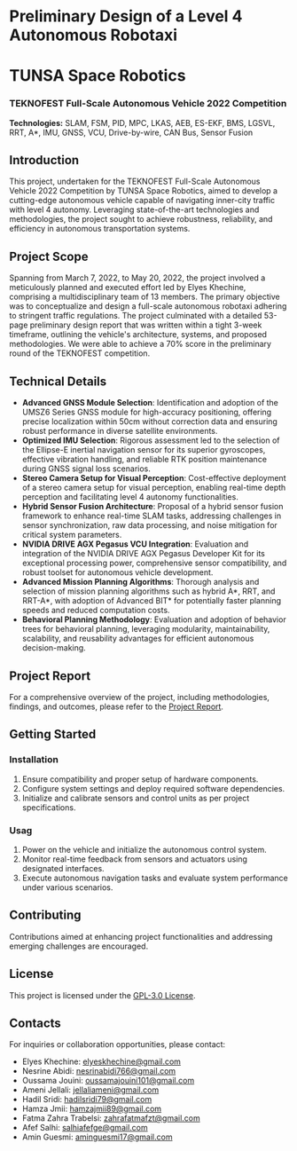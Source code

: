 # Preliminary Design of a Level 4 Autonomous Robotaxi

# TUNSA Space Robotics

### TEKNOFEST Full-Scale Autonomous Vehicle 2022 Competition

**Technologies:** SLAM, FSM, PID, MPC, LKAS, AEB, ES-EKF, BMS, LGSVL, RRT, A*, IMU, GNSS, VCU, Drive-by-wire, CAN Bus, Sensor Fusion

## Introduction

This project, undertaken for the TEKNOFEST Full-Scale Autonomous Vehicle 2022 Competition by TUNSA Space Robotics, aimed to develop a cutting-edge autonomous vehicle capable of navigating inner-city traffic with level 4 autonomy. Leveraging state-of-the-art technologies and methodologies, the project sought to achieve robustness, reliability, and efficiency in autonomous transportation systems.

## Project Scope

Spanning from March 7, 2022, to May 20, 2022, the project involved a meticulously planned and executed effort led by Elyes Khechine, comprising a multidisciplinary team of 13 members. The primary objective was to conceptualize and design a full-scale autonomous robotaxi adhering to stringent traffic regulations. The project culminated with a detailed 53-page preliminary design report that was written within a tight 3-week timeframe, outlining the vehicle's architecture, systems, and proposed methodologies. We were able to achieve a 70% score in the preliminary round of the TEKNOFEST competition.

## Technical Details

- **Advanced GNSS Module Selection**: Identification and adoption of the UMSZ6 Series GNSS module for high-accuracy positioning, offering precise localization within 50cm without correction data and ensuring robust performance in diverse satellite environments.
- **Optimized IMU Selection**: Rigorous assessment led to the selection of the Ellipse-E inertial navigation sensor for its superior gyroscopes, effective vibration handling, and reliable RTK position maintenance during GNSS signal loss scenarios.
- **Stereo Camera Setup for Visual Perception**: Cost-effective deployment of a stereo camera setup for visual perception, enabling real-time depth perception and facilitating level 4 autonomy functionalities.
- **Hybrid Sensor Fusion Architecture**: Proposal of a hybrid sensor fusion framework to enhance real-time SLAM tasks, addressing challenges in sensor synchronization, raw data processing, and noise mitigation for critical system parameters.
- **NVIDIA DRIVE AGX Pegasus VCU Integration**: Evaluation and integration of the NVIDIA DRIVE AGX Pegasus Developer Kit for its exceptional processing power, comprehensive sensor compatibility, and robust toolset for autonomous vehicle development.
- **Advanced Mission Planning Algorithms**: Thorough analysis and selection of mission planning algorithms such as hybrid A*, RRT, and RRT-A*, with adoption of Advanced BIT* for potentially faster planning speeds and reduced computation costs.
- **Behavioral Planning Methodology**: Evaluation and adoption of behavior trees for behavioral planning, leveraging modularity, maintainability, scalability, and reusability advantages for efficient autonomous decision-making.
  
## Project Report

For a comprehensive overview of the project, including methodologies, findings, and outcomes, please refer to the [Project Report](https://drive.google.com/file/d/1Q47hzvBo0VdV7HBrr_yuy_-2RK7m12BO/view?usp=sharing).

## Getting Started

### Installation

1. Ensure compatibility and proper setup of hardware components.
2. Configure system settings and deploy required software dependencies.
3. Initialize and calibrate sensors and control units as per project specifications.

### Usag

1. Power on the vehicle and initialize the autonomous control system.
2. Monitor real-time feedback from sensors and actuators using designated interfaces.
3. Execute autonomous navigation tasks and evaluate system performance under various scenarios.

## Contributing

Contributions aimed at enhancing project functionalities and addressing emerging challenges are encouraged.


## License

This project is licensed under the [GPL-3.0 License](LICENSE).

## Contacts

For inquiries or collaboration opportunities, please contact:

- Elyes Khechine: elyeskhechine@gmail.com
- Nesrine Abidi: nesrinabidi766@gmail.com
- Oussama Jouini: oussamajouini101@gmail.com
- Ameni Jellali: jellaliameni@gmail.com
- Hadil Sridi: hadilsridi79@gmail.com
- Hamza Jmii: hamzajmii89@gmail.com
- Fatma Zahra Trabelsi: zahrafatmafzt@gmail.com
- Afef Salhi: salhiafefge@gmail.com
- Amin Guesmi: aminguesmi17@gmail.com
